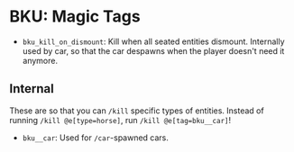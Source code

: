 # BKU: Magic Tags

- `bku_kill_on_dismount`: Kill when all seated entities dismount. Internally
  used by car, so that the car despawns when the player doesn't need it anymore.

## Internal

These are so that you can `/kill` specific types of entities. Instead of running
`/kill @e[type=horse]`, run `/kill @e[tag=bku__car]`!

- `bku__car`: Used for `/car`-spawned cars.
